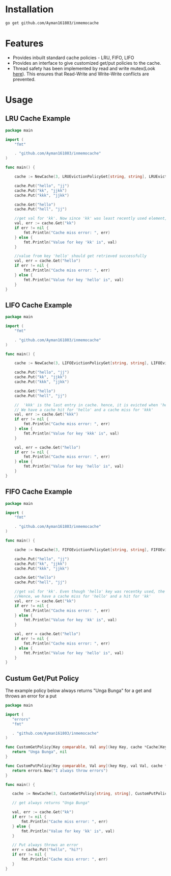 # Installation

```bash
go get github.com/Ayman161803/inmemocache
```

# Features
- Provides inbuilt standard cache policies - LRU, FIFO, LIFO
- Provides an interface to give customized get/put policies to the cache.
- Thread safety has been implemented by read and write mutex(Look [here](https://github.com/Ayman161803/inmemocache/blob/80849a9ebdcc2606dd35eaddb78f0e2e3c6ea254/inmemocache.go#L45)). This ensures that Read-Write and Write-Write conflicts are prevented. 
    
# Usage

## LRU Cache Example
```go
package main

import (
	"fmt"

	. "github.com/Ayman161803/inmemocache"
)

func main() {

	cache := NewCache(3, LRUEvictionPolicyGet[string, string], LRUEvictionPolicyPut[string, string])

	cache.Put("hello", "jj")
	cache.Put("kk", "jjkk")
	cache.Put("kkk", "jjkk")

	cache.Get("hello")
	cache.Put("hell", "jj")

	//get val for 'kk'. Now since 'kk' was least recently used element, it was evicted when 'hell' key was entered into cache
	val, err := cache.Get("kk")
	if err != nil {
		fmt.Println("Cache miss error: ", err)
	} else {
		fmt.Println("Value for key 'kk' is", val)
	}

	//value from key 'hello' should get retrieved successfully
	val, err = cache.Get("hello")
	if err != nil {
		fmt.Println("Cache miss error: ", err)
	} else {
		fmt.Println("Value for key 'hello' is", val)
	}
}
```

## LIFO Cache Example

```go
package main

import (
	"fmt"

	. "github.com/Ayman161803/inmemocache"
)

func main() {

	cache := NewCache(3, LIFOEvictionPolicyGet[string, string], LIFOEvictionPolicyPut[string, string])

	cache.Put("hello", "jj")
	cache.Put("kk", "jjkk")
	cache.Put("kkk", "jjkk")

	cache.Get("hello")
	cache.Put("hell", "jj")

	//  'kkk' is the last entry in cache. hence, it is evicted when 'hell' is added.
	// We have a cache hit for 'hello' and a cache miss for 'kkk'
	val, err := cache.Get("kkk")
	if err != nil {
		fmt.Println("Cache miss error: ", err)
	} else {
		fmt.Println("Value for key 'kkk' is", val)
	}

	val, err = cache.Get("hello")
	if err != nil {
		fmt.Println("Cache miss error: ", err)
	} else {
		fmt.Println("Value for key 'hello' is", val)
	}
}
```

## FIFO Cache Example

```go
package main

import (
	"fmt"

	. "github.com/Ayman161803/inmemocache"
)

func main() {

	cache := NewCache(3, FIFOEvictionPolicyGet[string, string], FIFOEvictionPolicyPut[string, string])

	cache.Put("hello", "jj")
	cache.Put("kk", "jjkk")
	cache.Put("kkk", "jjkk")

	cache.Get("hello")
	cache.Put("hell", "jj")

	//get val for 'kk'. Even though 'hello' key was recentky used, the cache entry for 'hello' is oldest.
	//Hence, we have a cache miss for 'hello' and a hit for 'kk'
	val, err := cache.Get("kk")
	if err != nil {
		fmt.Println("Cache miss error: ", err)
	} else {
		fmt.Println("Value for key 'kk' is", val)
	}

	val, err = cache.Get("hello")
	if err != nil {
		fmt.Println("Cache miss error: ", err)
	} else {
		fmt.Println("Value for key 'hello' is", val)
	}
}
```

## Custum Get/Put Policy
The example policy below always returns "Unga Bunga" for a get and throws an error for a put
 ```go
 package main

import (
	"errors"
	"fmt"

	. "github.com/Ayman161803/inmemocache"
)

func CustomGetPolicy[Key comparable, Val any](key Key, cache *Cache[Key, Val]) (any, error) {
	return "Unga Bunga", nil
}

func CustomPutPolicy[Key comparable, Val any](key Key, val Val, cache *Cache[Key, Val]) error {
	return errors.New("I always throw errors")
}

func main() {

	cache := NewCache(3, CustomGetPolicy[string, string], CustomPutPolicy[string, string])

	// get always returns "Unga Bunga"

	val, err := cache.Get("kk")
	if err != nil {
		fmt.Println("Cache miss error: ", err)
	} else {
		fmt.Println("Value for key 'kk' is", val)
	}

	// Put always throws an error
	err = cache.Put("hello", "hi?")
	if err != nil {
		fmt.Println("Cache miss error: ", err)
	}
}
```
